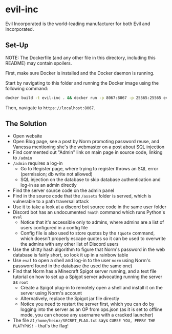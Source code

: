 # evil-inc
Evil Incorporated is the world-leading manufacturer for both Evil and Incorporated.

## Set-Up
NOTE: The Dockerfile (and any other file in this directory, including this README) may contain spoilers.

First, make sure Docker is installed and the Docker daemon is running.

Start by navigating to this folder and running the Docker image using the following command:
```sh
docker build -t evil-inc . && docker run -p 8067:8067 -p 25565:25565 evil-inc
```
Then, navigate to `https://localhost:8067`.

## The Solution
- Open website
- Open Blog page, see a post by Norm promoting password reuse, and Vanessa mentioning she's the webmaster on a post about SQL injection
- Find commented out "Admin" link on main page in source code, linking to `/admin`
- `/admin` requires a log-in
  - Go to Register page, where trying to register throws an SQL error (permission; db write not allowed)
  - SQL injection on the database to skip database authentication and log-in as an admin directly
- Find the server source code on the admin panel
- Find in the source code that the `/assets` folder is served, which is vulnerable to a path traversal attack
- Use it to take a look at a discord bot source code in the same user folder
- Discord bot has an undocumented `!math` command which runs Python's `eval`
  - Notice that it's accessible only to admins, where admins are a list of users configured in a config file
  - Config file is also used to store quotes by the `!quote` command, which doesn't properly escape quotes so it can be used to overwrite the admins with any other list of Discord users
- Use the shitty hash algorithm to figure that Norm's password in the web database is fairly short, so look it up in a rainbow table
- Use `eval` to open a shell and log-in to the user `norm` using Norm's password found in the database (he used the same one)
- Find that Norm has a Minecraft Spigot server running, and a text file tutorial on how to set up a Spigot server advocating running the server as `root`
  - Create a Spigot plug-in to remotely open a shell and install it on the server using Norm's account
  - Alternatively, replace the Spigot jar file directly
  - Notice you need to restart the server first, which you can do by logging into the server as an OP from ops.json (as it is set to offline mode, you can choose any username with a cracked launcher)
- The file at `/home/heinz/SECRET_FLAG.txt` says `CURSE YOU, PERRY THE PLATYPUS!` - that's the flag!
